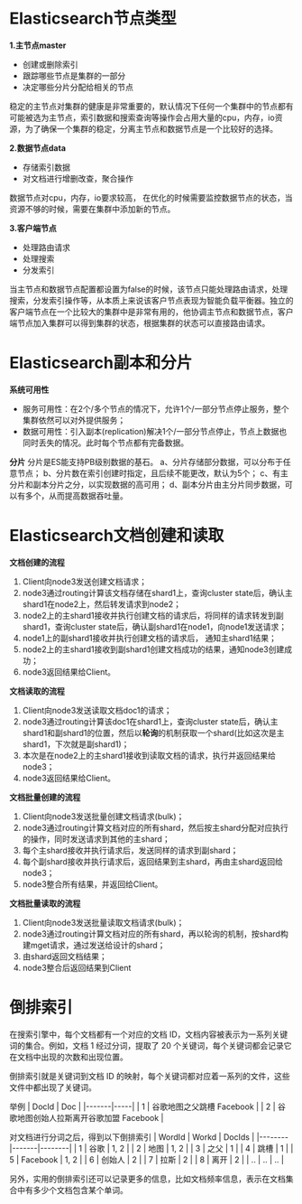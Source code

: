 # Elasticsearch节点类型

**1.主节点master**
- 创建或删除索引
- 跟踪哪些节点是集群的一部分
- 决定哪些分片分配给相关的节点

稳定的主节点对集群的健康是非常重要的，默认情况下任何一个集群中的节点都有可能被选为主节点，索引数据和搜索查询等操作会占用大量的cpu，内存，io资源，为了确保一个集群的稳定，分离主节点和数据节点是一个比较好的选择。

**2.数据节点data**
- 存储索引数据
- 对文档进行增删改查，聚合操作

数据节点对cpu，内存，io要求较高， 在优化的时候需要监控数据节点的状态，当资源不够的时候，需要在集群中添加新的节点。

**3.客户端节点**
- 处理路由请求
- 处理搜索
- 分发索引

当主节点和数据节点配置都设置为false的时候，该节点只能处理路由请求，处理搜索，分发索引操作等，从本质上来说该客户节点表现为智能负载平衡器。独立的客户端节点在一个比较大的集群中是非常有用的，他协调主节点和数据节点，客户端节点加入集群可以得到集群的状态，根据集群的状态可以直接路由请求。

# Elasticsearch副本和分片
**系统可用性**
- 服务可用性：在2个/多个节点的情况下，允许1个/一部分节点停止服务，整个集群依然可以对外提供服务；
- 数据可用性：引入副本(replication)解决1个/一部分节点停止，节点上数据也同时丢失的情况。此时每个节点都有完备数据。

**分片**
分片是ES能支持PB级别数据的基石。
a、分片存储部分数据，可以分布于任意节点；
b、分片数在索引创建时指定，且后续不能更改，默认为5个；
c、有主分片和副本分片之分，以实现数据的高可用；
d、副本分片由主分片同步数据，可以有多个，从而提高数据吞吐量。

# Elasticsearch文档创建和读取
**文档创建的流程**
1. Client向node3发送创建文档请求；
2. node3通过routing计算该文档存储在shard1上，查询cluster state后，确认主shard1在node2上，然后转发请求到node2；
3. node2上的主shard1接收并执行创建文档的请求后，将同样的请求转发到副shard1，查询cluster state后，确认副shard1在node1，向node1发送请求；
4. node1上的副shard1接收并执行创建文档的请求后， 通知主shard1结果；
5. node2上的主shard1接收到副shard1创建文档成功的结果，通知node3创建成功；
6. node3返回结果给Client。

**文档读取的流程**
1. Client向node3发送读取文档doc1的请求；
2. node3通过routing计算该doc1在shard1上，查询cluster state后，确认主shard1和副shard1的位置，然后以**轮询**的机制获取一个shard(比如这次是主shard1，下次就是副shard1)；
3. 本次是在node2上的主shard1接收到读取文档的请求，执行并返回结果给node3；
4. node3返回结果给Client。

**文档批量创建的流程**
1. Client向node3发送批量创建文档请求(bulk)；
2. node3通过routing计算文档对应的所有shard，然后按主shard分配对应执行的操作，同时发送请求到其他的主shard；
3. 每个主shard接收并执行请求后，发送同样的请求到副shard；
4. 每个副shard接收并执行请求后，返回结果到主shard，再由主shard返回给 node3；
5. node3整合所有结果，并返回给Client。

**文档批量读取的流程**
1. Client向node3发送批量读取文档请求(bulk)；
2. node3通过routing计算文档对应的所有shard，再以轮询的机制，按shard构建mget请求，通过发送给设计的shard；
3. 由shard返回文档结果；
4. node3整合后返回结果到Client

# 倒排索引
在搜索引擎中，每个文档都有一个对应的文档 ID，文档内容被表示为一系列关键词的集合。例如，文档 1 经过分词，提取了 20 个关键词，每个关键词都会记录它在文档中出现的次数和出现位置。

倒排索引就是关键词到文档 ID 的映射，每个关键词都对应着一系列的文件，这些文件中都出现了关键词。

举例
| DocId | Doc |
|-------|-----|
| 1     | 谷歌地图之父跳槽 Facebook |
| 2     | 谷歌地图创始人拉斯离开谷歌加盟 Facebook |

对文档进行分词之后，得到以下倒排索引
| WordId | Workd | DocIds |
|--------|-------|--------|
| 1  | 谷歌 | 1, 2         |
| 2  | 地图 | 1, 2         |
| 3  | 之父 | 1            |
| 4  | 跳槽 | 1            |
| 5  | Facebook | 1, 2    |
| 6  | 创始人 | 2          |
| 7  | 拉斯 | 2            |
| 8  | 离开 | 2            |
| ..  | .. |  ..        |

另外，实用的倒排索引还可以记录更多的信息，比如文档频率信息，表示在文档集合中有多少个文档包含某个单词。


